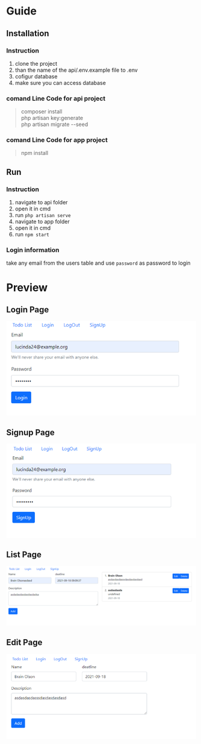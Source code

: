 # Guide
## Installation
 ### Instruction 
 1. clone the project
 2. than the name of the api/.env.example file to .env
 3. cofigur database
 4. make sure you can access database
 
 ### comand Line Code for api project
 > composer install  <br>
 > php artisan key:generate <br>
 > php artisan migrate --seed <br>
 

 ### comand Line Code for app project
 > npm install
   
## Run
 ### Instruction 
 1. navigate to api folder
 2. open it in cmd
 3. run `php artisan serve`
 4. navigate to app folder
 5. open it in cmd
 6. run `npm start`

### Login information
take any email from the users table and use `password` as password to login

# Preview
## Login Page
![](ss/login-page.PNG)

## Signup Page
![](ss/signup-page.PNG)

## List Page
![](ss/todolist-page.PNG)

## Edit Page
![](ss/edit-page.PNG)
